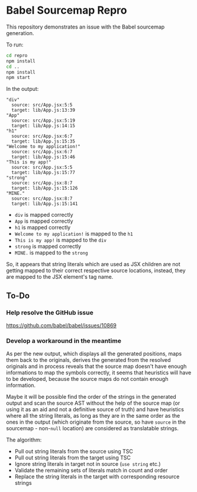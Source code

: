 # Babel Sourcemap Repro

This repository demonstrates an issue with the Babel sourcemap generation.

To run:

```sh
cd repro
npm install
cd ..
npm install
npm start
```

In the output:

```
"div"
  source: src/App.jsx:5:5
  target: lib/App.js:13:39
"App"
  source: src/App.jsx:5:19
  target: lib/App.js:14:15
"h1"
  source: src/App.jsx:6:7
  target: lib/App.js:15:35
"Welcome to my application!"
  source: src/App.jsx:6:7
  target: lib/App.js:15:46
"This is my app!"
  source: src/App.jsx:5:5
  target: lib/App.js:15:77
"strong"
  source: src/App.jsx:8:7
  target: lib/App.js:15:126
"MINE."
  source: src/App.jsx:8:7
  target: lib/App.js:15:141
```

- `div` is mapped correctly
- `App` is mapped correctly
- `h1` is mapped correctly
- `Welcome to my application!` is mapped to the `h1`
- `This is my app!` is mapped to the `div`
- `strong` is mapped correctly
- `MINE.` is mapped to the `strong`

So, it appears that string literals which are used as JSX children are not getting
mapped to their correct respective source locations, instead, they are mapped to the
JSX element's tag name.

## To-Do

### Help resolve the GitHub issue

https://github.com/babel/babel/issues/10869

### Develop a workaround in the meantime

As per the new output, which displays all the generated positions, maps them
back to the originals, derives the generated from the resolved originals and
in process reveals that the source map doesn't have enough informations to
map the symbols correctly, it seems that heuristics will have to be developed,
because the source maps do not contain enough information.

Maybe it will be possible find the order of the strings in the generated output
and scan the source AST without the help of the source map (or using it as an
aid and not a definitive source of truth) and have heuristics where all the
string literals, as long as they are in the same order as the ones in the output
(which originate from the source, so have `source` in the sourcemap - non-`null`
location) are considered as translatable strings.

The algorithm:

- Pull out string literals from the source using TSC
- Pull out string literals from the target using TSC
- Ignore string literals in target not in source (`use string` etc.)
- Validate the remaining sets of literals match in count and order
- Replace the string literals in the target with corresponding resource strings
